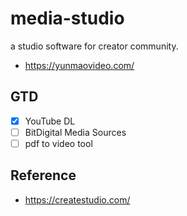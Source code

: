 # media-studio
a studio software for creator community.

- https://yunmaovideo.com/

## GTD
- [x] YouTube DL
- [ ] BitDigital Media Sources
- [ ] pdf to video tool

## Reference

* https://createstudio.com/
